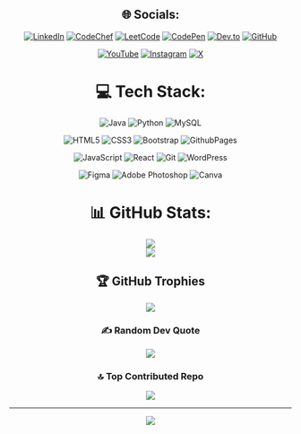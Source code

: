  <div align="center">
   
## 🌐 Socials:
[![LinkedIn](https://custom-icon-badges.demolab.com/badge/LinkedIn-0A66C2?logo=linkedin-white&logoColor=fff)](https://linkedin.com/in/Iamanajaz) 
[![CodeChef](https://custom-icon-badges.demolab.com/badge/CodeChef-4079DA?logo=codechef&logoColor=fff)](https://www.codechef.com/users/iamanajaz)
[![LeetCode](https://img.shields.io/badge/LeetCode-000000?logo=LeetCode&logoColor=#d16c06)](https://leetcode.com/u/iamanajaz/) 
[![CodePen](https://img.shields.io/badge/CodePen-white?&logo=codepen&logoColor=black)](https://codepen.io/Iamanajaz) 
[![Dev.to](https://img.shields.io/badge/Dev.to-0A0A0A?logo=devdotto&logoColor=white)](https://dev.to/iamanajaz)
[![GitHub](https://img.shields.io/badge/GitHub-%23121011.svg?logo=github&logoColor=white)](https://www.github.com/iamanajaz)
<!-- [![Medium](https://img.shields.io/badge/Medium-12100E?logo=medium&logoColor=white)](https://medium.com/@Iamanajaz) -->
<!-- [![Facebook](https://img.shields.io/badge/Facebook-%231877F2.svg?logo=Facebook&logoColor=white)](https://facebook.com/Iamanajaz) -->
[![YouTube](https://img.shields.io/badge/YouTube-%23FF0000.svg?logo=YouTube&logoColor=white)](https://youtube.com/@coderXgaming) [![Instagram](https://img.shields.io/badge/Instagram-%23E4405F.svg?logo=Instagram&logoColor=white)](https://instagram.com/Iamanajaz) 
[![X](https://img.shields.io/badge/X-black.svg?logo=X&logoColor=white)](https://x.com/Iamanajaz) 

<!-- [![Reddit](https://img.shields.io/badge/Reddit-%23FF4500.svg?logo=Reddit&logoColor=white)](https://reddit.com/user/Iamanajaz) -->

# 💻 Tech Stack:
![Java](https://img.shields.io/badge/java-%23ED8B00.svg?style=plastic&logo=openjdk&logoColor=white) ![Python](https://img.shields.io/badge/Python-3776AB?logo=python&logoColor=fff) ![MySQL](https://img.shields.io/badge/MySQL-4479A1?logo=mysql&logoColor=fff)

![HTML5](https://img.shields.io/badge/html5-%23E34F26.svg?style=plastic&logo=html5&logoColor=white) ![CSS3](https://img.shields.io/badge/css3-%231572B6.svg?style=plastic&logo=css3&logoColor=white) ![Bootstrap](https://img.shields.io/badge/bootstrap-%238511FA.svg?style=plastic&logo=bootstrap&logoColor=white) ![GithubPages](https://img.shields.io/badge/github%20pages-121013?style=plastic&logo=github&logoColor=white) 

![JavaScript](https://img.shields.io/badge/javascript-%23323330.svg?style=plastic&logo=javascript&logoColor=%23F7DF1E) ![React](https://img.shields.io/badge/react-6DAeee?style=plastic&logo=react&logoColor=white) ![Git](https://img.shields.io/badge/Git-F05032?logo=git&logoColor=fff) ![WordPress](https://img.shields.io/badge/WordPress-%2321759B.svg?logo=wordpress&logoColor=white)



![Figma](https://img.shields.io/badge/Figma-F24E1E?logo=figma&logoColor=white)
![Adobe Photoshop](https://img.shields.io/badge/adobe%20photoshop-%2331A8FF.svg?style=plastic&logo=adobe%20photoshop&logoColor=white)
![Canva](https://img.shields.io/badge/Canva-%2300C4CC.svg?style=plastic&logo=Canva&logoColor=white)

<!--https://github.com/inttter/md-badges?tab=readme-ov-file -->
# 📊 GitHub Stats:

  
 <div align="center">
   
<!-- ![](https://github-readme-stats.vercel.app/api?username=Iamanajaz&theme=dark&hide_border=false&include_all_commits=false&count_private=false) </br> -->
   
![](https://github-readme-stats.vercel.app/api/top-langs/?username=Iamanajaz&theme=dark&hide_border=false&include_all_commits=false&count_private=false&layout=compact) </br>
![](https://github-readme-streak-stats.herokuapp.com/?user=Iamanajaz&theme=dark&hide_border=false)


 <div align="center">

## 🏆 GitHub Trophies
![](https://github-profile-trophy.vercel.app/?username=Iamanajaz)

### ✍️ Random Dev Quote
   
![](https://quotes-github-readme.vercel.app/api?type=horizontal&theme=radical)
    </div>


### 🔝 Top Contributed Repo



![](https://github-contributor-stats.vercel.app/api?username=Iamanajaz&limit=5&theme=dark&combine_all_yearly_contributions=true)
</div>

---
[![](https://visitcount.itsvg.in/api?id=Iamanajaz&icon=3&color=3)](https://visitcount.itsvg.in)

<!-- Proudly created with GPRM ( https://gprm.itsvg.in ) -->
